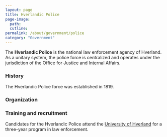 ```yaml
---
layout: page
title: Hverlandic Police
page-image: 
  path:  
  cutline: 
permalink: /about/government/police
category: "Government"
---
```


The **Hverlandic Police** is the national law enforcement agency of Hverland. As a unitary system, the police force is centralized and operates under the jurisdiction of the Office for Justice and Internal Affairs.

### History
The Hverlandic Police force was established in 1819.

### Organization

### Training and recruitment
Candidates for the Hverlandic Police attend the [University of Hverland](/HUN/about/university) for a three-year program in law enforcement.